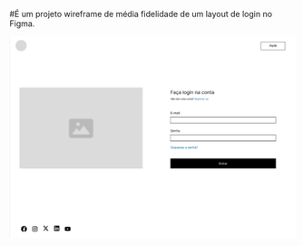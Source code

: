 #É um projeto wireframe de média fidelidade de um layout de login no Figma. 

<img src="./assets/Layout.png">
